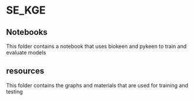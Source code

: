 # SE_KGE

## Notebooks
This folder contains a notebook that uses biokeen and pykeen to train and evaluate models

## resources
This folder contains the graphs and materials that are used for training and testing

